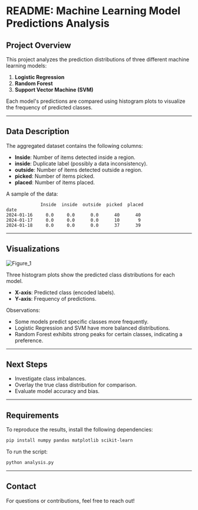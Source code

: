 # README: Machine Learning Model Predictions Analysis

## Project Overview
This project analyzes the prediction distributions of three different machine learning models:
1. **Logistic Regression**
2. **Random Forest**
3. **Support Vector Machine (SVM)**

Each model's predictions are compared using histogram plots to visualize the frequency of predicted classes.

---

## Data Description
The aggregated dataset contains the following columns:
- **Inside**: Number of items detected inside a region.
- **inside**: Duplicate label (possibly a data inconsistency).
- **outside**: Number of items detected outside a region.
- **picked**: Number of items picked.
- **placed**: Number of items placed.

A sample of the data:
```plaintext
             Inside  inside  outside  picked  placed
date
2024-01-16     0.0     0.0      0.0      40      40
2024-01-17     0.0     0.0      0.0      10       9
2024-01-18     0.0     0.0      0.0      37      39
```

---

## Visualizations
![Figure_1](https://github.com/user-attachments/assets/cdb4d81d-c130-4e13-8f66-71062f8d6819)

Three histogram plots show the predicted class distributions for each model.
- **X-axis**: Predicted class (encoded labels).
- **Y-axis**: Frequency of predictions.

Observations:
- Some models predict specific classes more frequently.
- Logistic Regression and SVM have more balanced distributions.
- Random Forest exhibits strong peaks for certain classes, indicating a preference.

---

## Next Steps
- Investigate class imbalances.
- Overlay the true class distribution for comparison.
- Evaluate model accuracy and bias.

---

## Requirements
To reproduce the results, install the following dependencies:
```bash
pip install numpy pandas matplotlib scikit-learn
```

To run the script:
```bash
python analysis.py
```

---

## Contact
For questions or contributions, feel free to reach out!

